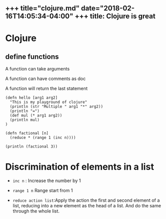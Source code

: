 +++
title="clojure.md"
date="2018-02-16T14:05:34-04:00"
+++
title: Clojure is great
---

# Clojure

## define functions

A function can take arguments

A function can have comments as doc

A function will return the last statement


```
(defn hello [arg1 arg2]
  "This is my playground of clojure"
  (println (str "Multiple " arg1 "*" arg2))
  (println "=")
  (def mul (* arg1 arg2))
  (println mul)
)

(defn factional [n]
  (reduce * (range 1 (inc n))))

(println (factional 3))
```

# Discrimination of elements in a list

* `inc n` : Increase the number by 1

* `range 1 n` Range start from 1

* `reduce action list`:Apply the action the first and second element of a list, reducing into a new element as the head of a list. And do the same through the whole list.
